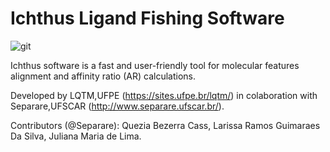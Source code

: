 # Ichthus Ligand Fishing Software

![git](https://user-images.githubusercontent.com/68104470/136625957-d03afa9a-9b17-43ef-9378-595aa96eef61.png)

Ichthus software is a fast and user-friendly tool for molecular features alignment and affinity ratio (AR) calculations.

Developed by LQTM,UFPE (https://sites.ufpe.br/lqtm/) in colaboration with Separare,UFSCAR (http://www.separare.ufscar.br/).

Contributors (@Separare):
Quezia Bezerra Cass,
Larissa Ramos Guimaraes Da Silva,
Juliana Maria de Lima.


